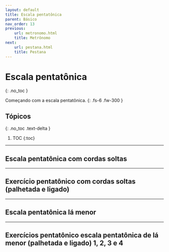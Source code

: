 ```yaml
---
layout: default
title: Escala pentatônica
parent: Básico
nav_order: 13
previous:
    url: metronomo.html
    title: Metrônomo
next:
    url: pestana.html
    title: Pestana
---
```


# Escala pentatônica
{: .no_toc }

Começando com a escala pentatônica.
{: .fs-6 .fw-300 }

## Tópicos
{: .no_toc .text-delta }

1. TOC
{:toc}

---

## Escala pentatônica com cordas soltas

---

## Exercício pentatônico com cordas soltas (palhetada e ligado)

---

## Escala pentatônica lá menor

---

## Exercícios pentatônico escala pentatônica de lá menor (palhetada e ligado) 1, 2, 3 e 4